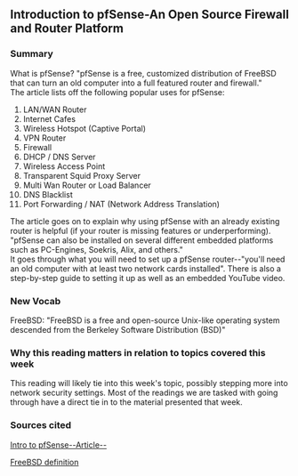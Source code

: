 ## Introduction to pfSense-An Open Source Firewall and Router Platform

### Summary
What is pfSense? "pfSense is a free, customized distribution of FreeBSD that can turn an old computer into a full featured router and firewall."   
The article lists off the following popular uses for pfSense:
1. LAN/WAN Router
2. Internet Cafes
3. Wireless Hotspot (Captive Portal)
4. VPN Router
5. Firewall
6. DHCP / DNS Server
7. Wireless Access Point
8. Transparent Squid Proxy Server
9. Multi Wan Router or Load Balancer
10. DNS Blacklist
11. Port Forwarding / NAT (Network Address Translation)

The article goes on to explain why using pfSense with an already existing router is helpful (if your router is missing features or underperforming).  
"pfSense can also be installed on several different embedded platforms such as PC-Engines, Soekris, Alix, and others."  
It goes through what you will need to set up a pfSense router--"you'll need an old computer with at least two network cards installed". 
There is also a step-by-step guide to setting it up as well as an embedded YouTube video. 

### New Vocab
FreeBSD: "FreeBSD is a free and open-source Unix-like operating system descended from the Berkeley Software Distribution (BSD)"

### Why this reading matters in relation to topics covered this week
This reading will likely tie into this week's topic, possibly stepping more into network security settings. Most of the readings we are tasked with going through have a direct tie in to the material presented that week. 

### Sources cited
[Intro to pfSense--Article--](https://turbofuture.com/computers/Introduction-to-pfSense-An-Open-Source-Firewall-and-Router-Platform) 

[FreeBSD definition](https://en.wikipedia.org/wiki/FreeBSD)
